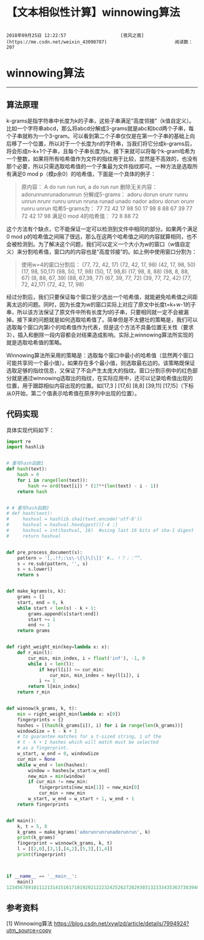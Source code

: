 # 【文本相似性计算】winnowing算法

 																				2018年09月25日 12:22:57 					[夜风之南](https://me.csdn.net/weixin_43098787) 						阅读数：207 										

 									

# winnowing算法

------

## 算法原理

k-grams是指字符串中长度为k的子串，这些子串满足“高度邻接”（k值自定义）。比如一个字符串abcd，那么将abcd分解成3-grams就是abc和bcd两个子串，每个子串就称为一个3-gram。可以看到第二个子串仅仅是在第一个子串的基础上向后移了一个位置，所以对于一个长度为n的字符串，当我们将它分成k-grams后，将会形成n-k+1个子串，且每个子串长度为k。接下来就可以将每个k-gram哈希为一个整数，如果将所有哈希值作为文件的指纹用于比较，显然是不高效的，也没有那个必要，所以只需选取哈希值的一个子集最为文件指纹即可。一种方法是选取所有满足0  mod p（模p余0）的哈希值，下面是一个具体的例子：

> 原内容：
>  A do run run run, a do run run
>  删除无关内容：
>  adorunrunrunadorunrun
>  分解成5-grams：
>  adoru dorun orunr runru unrun nrunr runru unrun nruna runad unado nador adoru dorun orunr runru unrun
>  哈希5-grams为：
>  77 72 42 17 98 50 17 98 8 88 67 39 77 72 42 17 98
>  满足0 mod 4的哈希值： 72 8 88 72

这个方法有个缺点，它不能保证一定可以检测到文件中相同的部分。如果两个满足0 mod  p的哈希值之间隔了很远，那么在这两个哈希值之间的内容就算相同，也不会被检测到。为了解决这个问题，我们可以定义一个大小为w的窗口（w值自定义）来分割哈希值，窗口内的内容也是“高度邻接”的。如上例中使用窗口分割为：

> 使用w=4的窗口分割后：
>  (77, 72, 42, 17) (72, 42, 17, 98)
>  (42, 17, 98, 50) (17, 98, 50,17)
>  (98, 50, 17, 98) (50, 17, 98,8)
>  (17, 98, 8, 88) (98, 8, 88, 67)
>  (8, 88, 67, 39) (88, 67,39, 77)
>  (67, 39, 77, 72) (39, 77, 72, 42)
>  (77, 72, 42,17) (72, 42, 17, 98)

经过分割后，我们只要保证每个窗口至少选出一个哈希值，就能避免哈希值之间距离太远的问题。同时，因为长度为w的窗口实际上对应了原文中长度t=k+w-1的子串，所以该方法保证了原文件中所有长度为t的子串，只要相同就一定不会被漏掉。接下来的问题就是如何选取哈希值了。简单但是不太健壮的策略是，我们可以选取每个窗口内第i个的哈希值作为代表，但是这个方法不具备位置无关性（要求3），插入和删除一段内容都会对结果造成影响。实际上winnowing算法所实现的就是选取哈希值的策略。

Winnowing算法所采用的策略是：选取每个窗口中最小的哈希值（显然两个窗口可能共享同一个最小值）。如果存在多个最小值，则选取最右边的。该策略既保证选取足够的指纹信息，又保证了不会产生太庞大的指纹。窗口分割示例中的红色部分就是通过winnowing选取出的指纹，在实际应用中，还可以记录哈希值出现的位置，用于跟踪相似内容出现的位置。如[17,3  ] [17,6] [8,8] [39,11] [17,15]（下标从0开始，第二个值表示哈希值在原序列中出现的位置）。

## 代码实现

具体实现代码如下：

```python
import re
import hashlib


# 重写hash函数1
def hash(text):
    hash = 0
    for i in range(len(text)):
        hash += ord(text[i]) * (17**(len(text) - i - 1))
    return hash


# # 重写hash函数2
# def hash(text):
#     hashval = hashlib.sha1(text.encode('utf-8'))
#     hashval = hashval.hexdigest()[-4 :]
#     hashval = int(hashval, 16)  #using last 16 bits of sha-1 digest
#     return hashval


def pre_process_document(s):
    pattern = '[,.!?;:\s\-\{\}\[\]]' #，。！？；：“”、
    s = re.sub(pattern, '', s)
    s = s.lower()
    return s


def make_kgrams(s, k):
    grams = []
    start, end = 0, k
    while start < len(s) - k + 1:
        grams.append(s[start:end])
        start += 1
        end += 1
    return grams


def right_weight_min(key=lambda x: x):
    def r_min(l):
        cur_min, min_index, i = float('inf'), -1, 0 
        while i < len(l):
            if key(l[i]) <= cur_min:
                cur_min, min_index = key(l[i]), i
            i += 1
        return l[min_index]
    return r_min


def winnow(k_grams, k, t):
    min = right_weight_min(lambda x: x[0])
    fingerprints = {}
    hashes = [(hash(k_grams[i]), i) for i in range(len(k_grams))]
    windowSize = t - k + 1
    # to guarantee matches for a t-sized string, 1 of the 
    # t - k + 1 hashes which will match must be selected
    # as a fingerprint.
    w_start, w_end = 0, windowSize
    cur_min = None
    while w_end < len(hashes):
        window = hashes[w_start:w_end]
        new_min = min(window)
        if cur_min != new_min:
            fingerprints[new_min[1]] = new_min[0]
            cur_min = new_min
        w_start, w_end = w_start + 1, w_end + 1
    return fingerprints


def main():
    k, t = 5, 8
    k_grams = make_kgrams('adorunrunrunadorunrun', k)
    print(k_grams)
    fingerprint = winnow(k_grams, k, t)
    l = [[2,0],[3,1],[4,2],[5,3],[1,4]]
    print(fingerprint)



if __name__ == '__main__':
    main()
12345678910111213141516171819202122232425262728293031323334353637383940414243444546474849505152535455565758596061626364656667686970717273747576777879801234567891011121314151617181920212223242526272829303132333435363738394041424344454647484950515253545556575859606162636465666768697071727374757677787980
```

## 参考资料

[1] Winnowing算法
 <https://blog.csdn.net/xywlzd/article/details/7994924?utm_source=copy>
